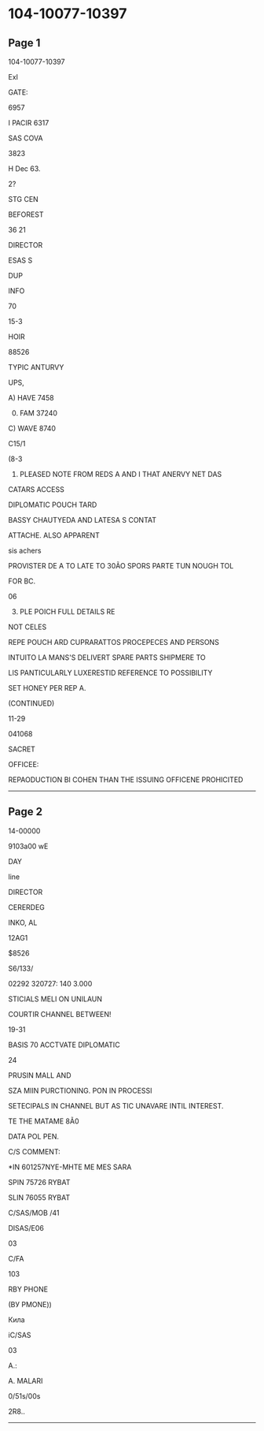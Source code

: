 # 104-10077-10397

## Page 1

104-10077-10397

ExI

GATE:

6957

I PACIR 6317

SAS COVA

3823

Н Dec 63.

2?

STG CEN

BEFOREST

36 21

DIRECTOR

ESAS S

DUP

INFO

70

15-3

HOIR

88526

TYPIC ANTURVY

UPS,

A) HAVE 7458

0) FAM 37240

C) WAVE 8740

C15/1

(8-3

1. PLEASED NOTE FROM REDS A AND I THAT ANERVY NET DAS

CATARS ACCESS

DIPLOMATIC POUCH TARD

BASSY CHAUTYEDA AND LATESA S CONTAT

ATTACHE. ALSO APPARENT

sis achers

PROVISTER DE A TO LATE TO 30ÃO SPORS PARTE TUN NOUGH TOL

FOR BC.

06

3. PLE POICH FULL DETAILS RE

NOT CELES

REPE POUCH ARD CUPRARATTOS PROCEPECES AND PERSONS

INTUITO LA MANS'S DELIVERT SPARE PARTS SHIPMERE TO

LIS PANTICULARLY LUXERESTID REFERENCE TO POSSIBILITY

SET HONEY PER REP A.

(CONTINUED)

11-29

041068

SACRET

OFFICEE:

REPAODUCTION BI COHEN THAN THE ISSUING OFFICENE PROHICITED

---

## Page 2

14-00000

9103a00 wE

DAY

line

DIRECTOR

CERERDEG

INKO, AL

12AG1

$8526

S6/133/

02292 320727: 140 3.000

STICIALS MELI ON UNILAUN

COURTIR CHANNEL BETWEEN!

19-31

BASIS 70 ACCTVATE DIPLOMATIC

24

PRUSIN MALL AND

SZA MIIN PURCTIONING. PON IN PROCESSI

SETECIPALS IN CHANNEL BUT AS TIC UNAVARE INTIL INTEREST.

TE THE MATAME 8Ã0

DATA POL PEN.

C/S COMMENT:

*IN 601257NYE-MHTE ME MES SARA

SPIN 75726 RYBAT

SLIN 76055 RYBAT

C/SAS/MOB /41

DISAS/E06

03

C/FA

103

RBY PHONE

(ВУ PMONE))

Кила

iC/SAS

03

A.:

A. MALARI

0/51s/00s

2R8..

---

